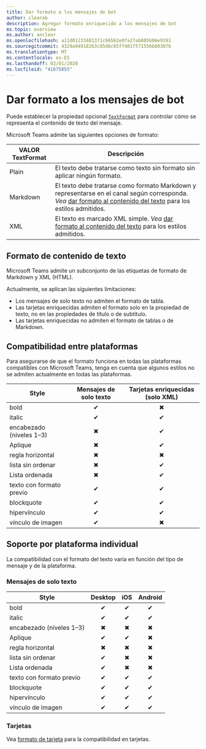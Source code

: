 ```yaml
---
title: Dar formato a los mensajes de bot
author: clearab
description: Agregar formato enriquecido a los mensajes de bot
ms.topic: overview
ms.author: anclear
ms.openlocfilehash: a11d01233481371c66562e0fa27ab805b06e9391
ms.sourcegitcommit: 4329a94918263c85d6c65ff401f571556b80307b
ms.translationtype: MT
ms.contentlocale: es-ES
ms.lasthandoff: 02/01/2020
ms.locfileid: "41675855"
---
```

# <a name="format-your-bot-messages"></a>Dar formato a los mensajes de bot

Puede establecer la propiedad opcional [`TextFormat`](/bot-framework/dotnet/bot-builder-dotnet-create-messages#customizing-a-message) para controlar cómo se representa el contenido de texto del mensaje.

Microsoft Teams admite las siguientes opciones de formato:

| VALOR TextFormat | Descripción |
| --- | --- |
| Plain | El texto debe tratarse como texto sin formato sin aplicar ningún formato.|
| Markdown | El texto debe tratarse como formato Markdown y representarse en el canal según corresponda. *Vea* [dar formato al contenido del texto](#formatting-text-content) para los estilos admitidos. |
| XML | El texto es marcado XML simple. *Vea* [dar formato al contenido del texto](#formatting-text-content) para los estilos admitidos. |

## <a name="formatting-text-content"></a>Formato de contenido de texto

Microsoft Teams admite un subconjunto de las etiquetas de formato de Markdown y XML (HTML).

Actualmente, se aplican las siguientes limitaciones:

* Los mensajes de solo texto no admiten el formato de tabla.
* Las tarjetas enriquecidas admiten el formato solo en la propiedad de texto, no en las propiedades de título o de subtítulo.
* Las tarjetas enriquecidas no admiten el formato de tablas o de Markdown.

## <a name="cross-platform-support"></a>Compatibilidad entre plataformas

Para asegurarse de que el formato funciona en todas las plataformas compatibles con Microsoft Teams, tenga en cuenta que algunos estilos no se admiten actualmente en todas las plataformas.

| Style                     | Mensajes de solo texto | Tarjetas enriquecidas (solo XML) |
| ---                       | :---: | :---: |
| bold                      | ✔ | ✖ |
| italic                    | ✔ | ✔ |
| encabezado (niveles 1&ndash;3) | ✖ | ✔ |
| Aplique             | ✖ | ✔ |
| regla horizontal           | ✖ | ✖ |
| lista sin ordenar            | ✖ | ✔ |
| Lista ordenada              | ✖ | ✔ |
| texto con formato previo         | ✔ | ✔ |
| blockquote                | ✔ | ✔ |
| hipervínculo                 | ✔ | ✔ |
| vínculo de imagen                | ✔ | ✖ |

## <a name="support-by-individual-platform"></a>Soporte por plataforma individual

La compatibilidad con el formato del texto varía en función del tipo de mensaje y de la plataforma.

### <a name="text-only-messages"></a>Mensajes de solo texto

| Style                     | Desktop | iOS | Android |
| ---                       | :---: | :---: | :---: |
| bold                      | ✔ | ✔ | ✔ |
| italic                    | ✔ | ✔ | ✔ |
| encabezado (niveles 1&ndash;3) | ✖ | ✖ | ✖ |
| Aplique             | ✔ | ✔ | ✖ |
| regla horizontal           | ✖ | ✖ | ✖ |
| lista sin ordenar            | ✔ | ✖ | ✖ |
| Lista ordenada              | ✔ | ✖ | ✖ |
| texto con formato previo         | ✔ | ✔ | ✔ |
| blockquote                | ✔ | ✔ | ✔ |
| hipervínculo                 | ✔ | ✔ | ✔ |
| vínculo de imagen                | ✔ | ✔ | ✔ |

### <a name="cards"></a>Tarjetas

Vea [formato de tarjeta](~/task-modules-and-cards/cards/cards-format.md) para la compatibilidad en tarjetas.
